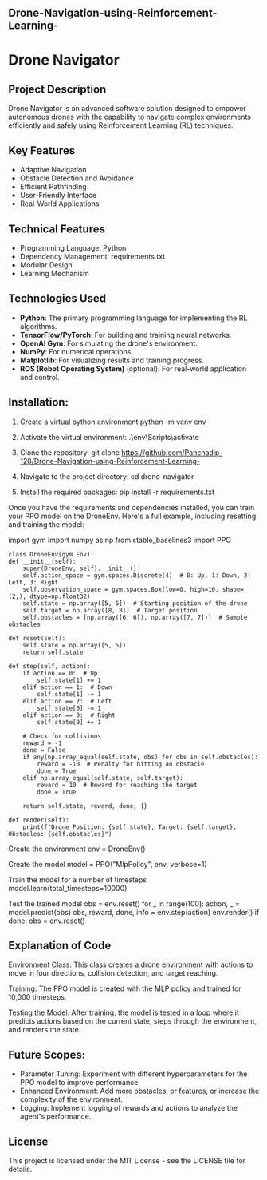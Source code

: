 ## Drone-Navigation-using-Reinforcement-Learning-

# Drone Navigator

## Project Description
Drone Navigator is an advanced software solution designed to empower autonomous drones with the capability to navigate complex environments efficiently and safely using Reinforcement Learning (RL) techniques.

## Key Features
- Adaptive Navigation
- Obstacle Detection and Avoidance
- Efficient Pathfinding
- User-Friendly Interface
- Real-World Applications

## Technical Features
- Programming Language: Python
- Dependency Management: requirements.txt
- Modular Design
- Learning Mechanism

## Technologies Used

- **Python**: The primary programming language for implementing the RL algorithms.
- **TensorFlow/PyTorch**: For building and training neural networks.
- **OpenAI Gym**: For simulating the drone's environment.
- **NumPy**: For numerical operations.
- **Matplotlib**: For visualizing results and training progress.
- **ROS (Robot Operating System)** (optional): For real-world application and control.

## Installation:

1) Create a virtual python environment
python -m venv env

2) Activate the virtual environment:
.\env\Scripts\activate

3) Clone the repository:
git clone https://github.com/Panchadip-128/Drone-Navigation-using-Reinforcement-Learning-

4) Navigate to the project directory:
cd drone-navigator

5) Install the required packages:
pip install -r requirements.txt

Once you have the requirements and dependencies installed, you can train your PPO model on the DroneEnv. Here's a full example, including resetting and training the model:


import gym
import numpy as np
from stable_baselines3 import PPO

    class DroneEnv(gym.Env):
    def __init__(self):
        super(DroneEnv, self).__init__()
        self.action_space = gym.spaces.Discrete(4)  # 0: Up, 1: Down, 2: Left, 3: Right
        self.observation_space = gym.spaces.Box(low=0, high=10, shape=(2,), dtype=np.float32)
        self.state = np.array([5, 5])  # Starting position of the drone
        self.target = np.array([8, 8])  # Target position
        self.obstacles = [np.array([6, 6]), np.array([7, 7])]  # Sample obstacles

    def reset(self):
        self.state = np.array([5, 5])
        return self.state

    def step(self, action):
        if action == 0:  # Up
            self.state[1] += 1
        elif action == 1:  # Down
            self.state[1] -= 1
        elif action == 2:  # Left
            self.state[0] -= 1
        elif action == 3:  # Right
            self.state[0] += 1

        # Check for collisions
        reward = -1
        done = False
        if any(np.array_equal(self.state, obs) for obs in self.obstacles):
            reward = -10  # Penalty for hitting an obstacle
            done = True
        elif np.array_equal(self.state, self.target):
            reward = 10  # Reward for reaching the target
            done = True

        return self.state, reward, done, {}

    def render(self):
        print(f"Drone Position: {self.state}, Target: {self.target}, Obstacles: {self.obstacles}")

Create the environment
env = DroneEnv()

Create the model
model = PPO("MlpPolicy", env, verbose=1)

Train the model for a number of timesteps
model.learn(total_timesteps=10000)

Test the trained model
obs = env.reset()
for _ in range(100):
    action, _ = model.predict(obs)
    obs, reward, done, info = env.step(action)
    env.render()
    if done:
        obs = env.reset()
        
## Explanation of Code
Environment Class: This class creates a drone environment with actions to move in four directions, collision detection, and target reaching.

Training: The PPO model is created with the MLP policy and trained for 10,000 timesteps.

Testing the Model: After training, the model is tested in a loop where it predicts actions based on the current state, steps through the environment, and renders the state.

## Future Scopes:

- Parameter Tuning: Experiment with different hyperparameters for the PPO model to improve performance.
- Enhanced Environment: Add more obstacles, or features, or increase the complexity of the environment.
- Logging: Implement logging of rewards and actions to analyze the agent's performance.

## License
This project is licensed under the MIT License - see the LICENSE file for details.
